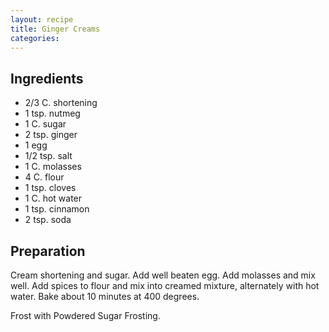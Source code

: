 ```yaml
---
layout: recipe
title: Ginger Creams
categories:
---
```


## Ingredients

- 2/3 C. shortening
- 1 tsp. nutmeg
- 1 C. sugar
- 2 tsp. ginger
- 1 egg
- 1/2 tsp. salt
- 1 C. molasses
- 4 C. flour
- 1 tsp. cloves
- 1 C. hot water
- 1 tsp. cinnamon
- 2 tsp. soda

## Preparation

Cream shortening and sugar.  Add well beaten egg.  Add molasses and mix well.  Add spices to flour and mix into creamed mixture, alternately with hot water.  Bake about 10 minutes at 400 degrees.   Frost with Powdered Sugar Frosting.